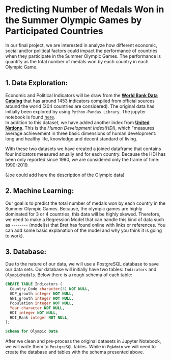 # Predicting Number of Medals Won in the Summer Olympic Games by Participated Countries

In our final project, we are interested in analyze how different economic, social and/or political factors could impact the performance of countries when they participate in the Summer Olympic Games. The performance is quantify as the total number of medals won by each country in each Olympic Game.

## 1. Data Exploration:

Economic and Political Indicators will be draw from the [**World Bank Data Catalog**](https://datacatalog.worldbank.org/search/dataset/0037712/World-Development-Indicators) that has around 1453 indicators compiled from official sources around the world (204 countries are considered). The original data has initially been explored by using `Python-Pandas Library`. The jupyter notebook is found [here](https://github.com/JoeAB3/Group5Capstone_Project/blob/Leidybranch/pre-processingWBD.ipynb).  
In addition to this dataset, we have added another index from [**United Nations**](http://hdr.undp.org/en/indicators/137506#). This is the *Human Development Index(HDI)*, which "measures average achievement in three basic dimensions of human development: long and healthy life, knowledge and decent standard of living. 

With these two datasets we have created a joined dataframe that contains four indicators measured anually and for each country.  Because the HDI has been only reported since 1990, we are considered only the frame of time: 1990-2019.  

(Joe could add here the description of the Olympic data)


## 2. Machine Learning:

Our goal is to predict the total number of medals won by each country in the Summer Olympic Games. Because, the olympic games are highly dominated for 3 or 4 countries, this data will be highly skewed.  Therefore, we need to make a Regression Model that can handle this kind of data such as -------- (model(s) that Bret has found online with links or references. You can add some basic explanation of the model and why you think it is going to work).

## 3. Database:

Due to the nature of our data, we will use a PostgreSQL database to save our data sets. Our database will initially have two tables: `Indicators` and `OlympicMedals`. Below there is a rough schema of each table:

```sql
CREATE TABLE Indicators (
  Country_Code character(3) NOT NULL,
  GDP_growth integer NOT NULL,
  GNI_growth integer NOT NULL,
  Population integer NOT NULL,
  Year character NOT NULL,
  HDI integer NOT NULL,
  HDI_Rank integer NOT NULL,
);

Schema for Olympic Data
```
After we clean and pre-process the original datasets in Jupyter Notebook, we will write them to `PostgreSQL` tables.
While in `PgAdmin` we will need to create the database and tables with the schema presented above.